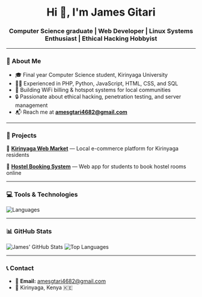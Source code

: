 <h1 align="center">Hi 👋, I'm James Gitari</h1>
<h3 align="center">Computer Science graduate | Web Developer | Linux Systems Enthusiast | Ethical Hacking Hobbyist</h3>

---

### 📍 About Me  
- 🎓 Final year Computer Science student, Kirinyaga University  
- 👨‍💻 Experienced in PHP, Python, JavaScript, HTML, CSS, and SQL  
- 📶 Building WiFi billing & hotspot systems for local communities  
- 🔒 Passionate about ethical hacking, penetration testing, and server management  
- 📬 Reach me at **amesgtari4682@gmail.com**

---

### 🚀 Projects  
🛒 [**Kirinyaga Web Market**](https://github.com/ames4682/kirinyaga-web-market) — Local e-commerce platform for Kirinyaga residents 

🏨 [**Hostel Booking System**](https://github.com/ames4682/hostel-booking-system) — Web app for students to book hostel rooms online  


---

### 💻 Tools & Technologies  

![Languages](https://skillicons.dev/icons?i=python,php,html,css,javascript,linux,git,mysql)

---

### 📊 GitHub Stats  

![James' GitHub Stats](https://github-readme-stats.vercel.app/api?username=ames4682&show_icons=true&theme=radical)
![Top Languages](https://github-readme-stats.vercel.app/api/top-langs/?username=ames4682&layout=compact&theme=radical)

---

### 📞 Contact  

- 📧 **Email:** amesgtari4682@gmail.com  
- 📍 Kirinyaga, Kenya 🇰🇪  
